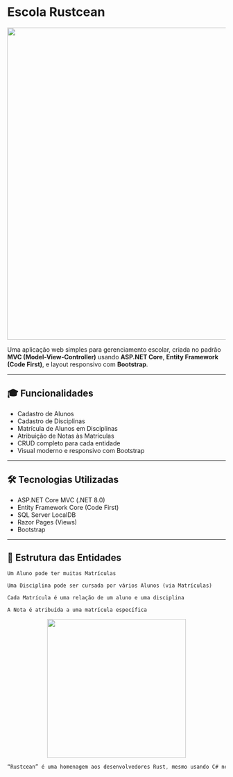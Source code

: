 # Escola Rustcean

<p align="center">
  <img src="https://github.com/HD-29139/rustacean-school/blob/main/assets/school.gif" width="720">
</p>

Uma aplicação web simples para gerenciamento escolar, criada no padrão **MVC (Model-View-Controller)** usando **ASP.NET Core**, **Entity Framework (Code First)**, e layout responsivo com **Bootstrap**.

---

## 🎓 Funcionalidades

- Cadastro de Alunos
- Cadastro de Disciplinas
- Matrícula de Alunos em Disciplinas
- Atribuição de Notas às Matrículas
- CRUD completo para cada entidade
- Visual moderno e responsivo com Bootstrap

---

## 🛠 Tecnologias Utilizadas

- ASP.NET Core MVC (.NET 8.0)
- Entity Framework Core (Code First)
- SQL Server LocalDB
- Razor Pages (Views)
- Bootstrap

---

## 🔗 Estrutura das Entidades

```plaintext
Um Aluno pode ter muitas Matrículas

Uma Disciplina pode ser cursada por vários Alunos (via Matrículas)

Cada Matrícula é uma relação de um aluno e uma disciplina

A Nota é atribuída a uma matrícula específica
```


<p align="center">
  <img src="https://github.com/HD-29139/rustacean-school/blob/main/assets/RUST.gif" width="320">
</p>

```rust
“Rustcean” é uma homenagem aos desenvolvedores Rust, mesmo usando C# nesse projeto.
```
